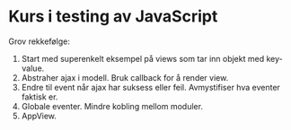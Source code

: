 Kurs i testing av JavaScript
============================

Grov rekkefølge:

1. Start med superenkelt eksempel på views som tar inn objekt med
   key-value.
2. Abstraher ajax i modell. Bruk callback for å render view.
3. Endre til event når ajax har suksess eller feil. Avmystifiser hva
   eventer faktisk er.
4. Globale eventer. Mindre kobling mellom moduler.
5. AppView.
